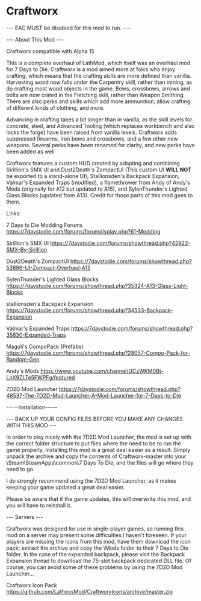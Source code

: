 # Craftworx

--- EAC MUST be disabled for this mod to run. ---

--- About This Mod ---

Craftworx compatible with Alpha 15

This is a complete overhaul of LathMod, which itself was an overhaul mod for 7 Days to Die. Craftworx is a mod aimed more at folks who enjoy crafting, which means that the crafting skills are more defined than vanilla. Harvesting wood now falls under the Carpentry skill, rather than mining, as do crafting most wood objects in the game. Bows, crossbows, arrows and bolts are now crated in the Fletching skill, rather than Weapon Smithing. There are also perks and skills which add more ammunition, allow crafting of different kinds of clothing, and more.

Advancing in crafting takes a bit longer than in vanilla, as the skill levels for concrete, steel, and Advanced Tooling (which replaces workbench and also locks the forge) have been raised from vanilla levels. Craftworx adds suppressed firearms, iron bows and crossbows, and a few other new weapons. Several perks have been renamed for clarity, and new perks have been added as well

Craftworx features a custom HUD created by adapting and combining Sirillion's SMX UI and Dust2Death's ZompactUI (This custom UI **WILL NOT** be exported to a stand-alone UI), Stallionsden's Backpack Expansion, Valmar's Expanded Traps (modified), a flamethrower from Andy of Andy's Mods (originally for A12 but updated to A15), and SylenThunder's Lighted Glass Blocks (updated from A13). Credit for those parts of this mod goes to them.

Links:

7 Days to Die Modding Forums
https://7daystodie.com/forums/forumdisplay.php?61-Modding

Sirillion's SMX UI
https://7daystodie.com/forums/showthread.php?42922-SMX-By-Sirillion

Dust2Death's ZompactUI
https://7daystodie.com/forums/showthread.php?53886-UI-Zompact-Overhaul-A15

SylenThunder's Lighted Glass Blocks
https://7daystodie.com/forums/showthread.php?35324-A13-Glass-Light-Blocks

stallionsden's Backpack Expansion
https://7daystodie.com/forums/showthread.php?34533-Backpack-Expansion

Valmar's Expanded Traps
https://7daystodie.com/forums/showthread.php?35830-Expanded-Traps

Magoli's CompoPack (Prefabs)
https://7daystodie.com/forums/showthread.php?28057-Compo-Pack-for-Random-Gen

Andy's Mods
https://www.youtube.com/channel/UCzWKM0Bt-LnX9ZLTe5FWPFg/featured

7D2D Mod Launcher
https://7daystodie.com/forums/showthread.php?48537-The-7D2D-Mod-Launcher-A-Mod-Launcher-for-7-Days-to-Die

-----Installation-----

--- BACK UP YOUR CONFIG FILES BEFORE YOU MAKE ANY CHANGES WITH THIS MOD ---

In order to play nicely with the 7D2D Mod Launcher, the mod is set up with the correct folder structure to put files where the need to be to run the game properly. Installing this mod is a great deal easier as a result. Simply unpack the archive and copy the contents of Craftworx-master into your \Steam\SteamApps\common\7 Days To Die\, and the files will go where they need to go.

I do strongly recommend using the 7D2D Mod Launcher, as it makes keeping your game updated a great deal easier.

Please be aware that if the game updates, this will overwrite this mod, and you will have to reinstall it.

--- Servers ---

Craftworx was designed for use in single-player games, so running this mod on a server may present some difficulties I haven't foreseen. If your players are missing the icons from this mod, have them download the icon pack; extract the archive and copy the \Mods folder to their 7 Days to Die folder. In the case of the expanded backpack, please visit the Backpack Expansion  thread to download the 75-slot backpack dedicated DLL file. Of course, you can avoid some of these problems by using the 7D2D Mod Launcher...

Craftworx Icon Pack
https://github.com/LatheosMod/CraftworxIcons/archive/master.zip


	
